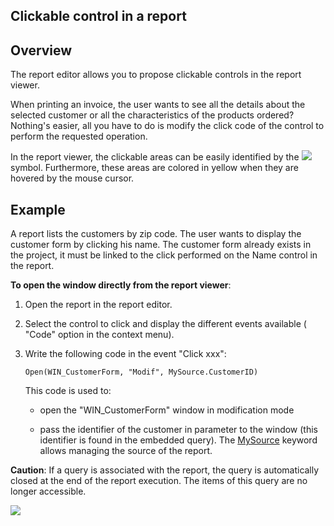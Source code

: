 
## Clickable control in a report
			



<a name="NOTE1"></a>
<a name="NOTE1_1"></a>


## Overview
<a name="overview_ELTTEXTE000093"></a>
The report editor allows you to propose clickable controls in the report viewer.

When printing an invoice, the user wants to see all the details about the selected customer or all the characteristics of the products ordered? Nothing's easier, all you have to do is modify the click code of the control to perform the requested operation.

In the report viewer, the clickable areas can be easily identified by the ![](https://doc.pcsoft.fr/en-US/images/image.awp?langid=3&name=Etat_ChampClicablesEtoile.gif)
 symbol. Furthermore, these areas are colored in yellow when they are hovered by the mouse cursor.

<a name="NOTE2"></a>
<a name="NOTE2_1"></a>


## Example
<a name="example_ELTTEXTE000117"></a>
A report lists the customers by zip code. The user wants to display the customer form by clicking his name. The customer form already exists in the project, it must be linked to the click performed on the Name control in the report.

**To open the window directly from the report viewer**:

1. Open the report in the report editor.

2. Select the control to click and display the different events available ( "Code" option in the context menu).

3. Write the following code in the event "Click xxx": 
	
	```wl
	Open(WIN_CustomerForm, "Modif", MySource.CustomerID)
	```

	This code is used to:

	- open the "WIN_CustomerForm" window in modification mode

	- pass the identifier of the customer in parameter to the window (this identifier is found in the embedded query). The [MySource](../Motscles/1511001.md) keyword allows managing the source of the report.







**Caution**: If a query is associated with the report, the query is automatically closed at the end of the report execution. The items of this query are no longer accessible.


![](https://doc.pcsoft.fr/en-US/images/image.awp?langid=3&name=Etat_Clicable.gif&type=thumb)



